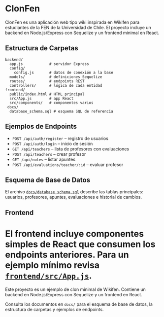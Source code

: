 # ClonFen
ClonFen es una aplicación web tipo wiki inspirada en Wikifen para estudiantes de la FEN de la Universidad de Chile. El proyecto incluye un backend en Node.js/Express con Sequelize y un frontend minimal en React.

## Estructura de Carpetas

```
backend/
  app.js            # servidor Express
  config/
    config.js       # datos de conexión a la base
  models/           # definiciones Sequelize
  routes/           # endpoints REST
  controllers/      # lógica de cada entidad
frontend/
  public/index.html # HTML principal
  src/App.js        # app React
  src/components/   # componentes varios
 docs/
  database_schema.sql # esquema SQL de referencia
```

## Ejemplos de Endpoints

- `POST /api/auth/register` – registro de usuarios
- `POST /api/auth/login` – inicio de sesión
- `GET /api/teachers` – lista de profesores con evaluaciones
- `POST /api/teachers` – crear profesor
- `GET /api/notes` – listar apuntes
- `POST /api/evaluations/teacher/:id` – evaluar profesor

## Esquema de Base de Datos

El archivo [`docs/database_schema.sql`](docs/database_schema.sql) describe las tablas principales: usuarios, profesores, apuntes, evaluaciones e historial de cambios.

## Frontend

El frontend incluye componentes simples de React que consumen los endpoints anteriores. Para un ejemplo mínimo revisa [`frontend/src/App.js`](frontend/src/App.js).
=======
Este proyecto es un ejemplo de clon minimal de Wikifen. Contiene un backend en Node.js/Express con Sequelize y un frontend en React.

Consulta los documentos en `docs/` para el esquema de base de datos, la estructura de carpetas y ejemplos de endpoints.

